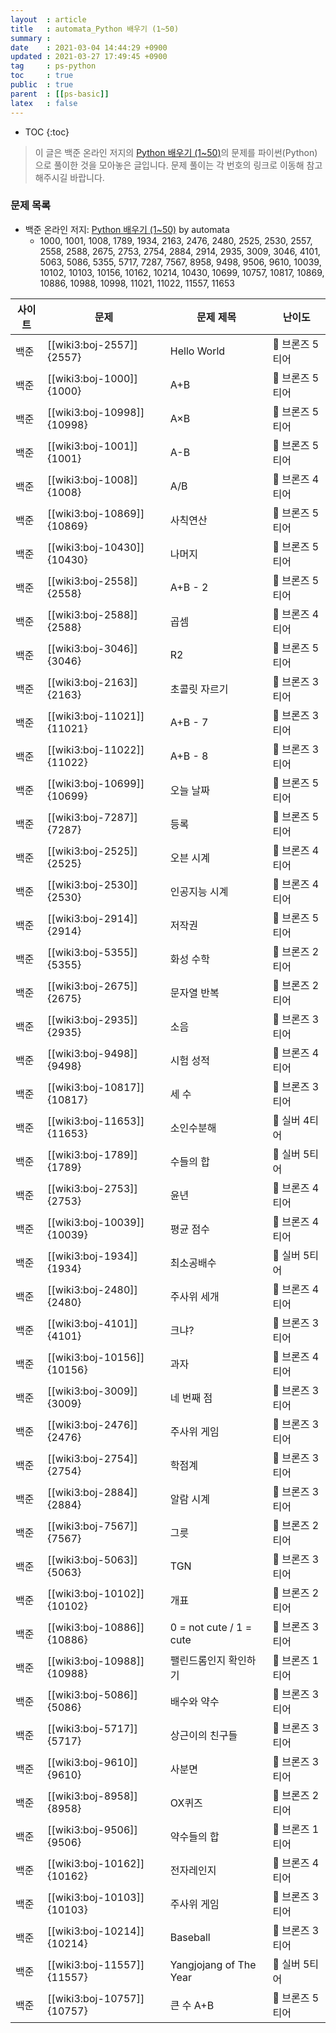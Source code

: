 ```yaml
---
layout  : article
title   : automata_Python 배우기 (1~50)
summary : 
date    : 2021-03-04 14:44:29 +0900
updated : 2021-03-27 17:49:45 +0900
tag     : ps-python
toc     : true
public  : true
parent  : [[ps-basic]]
latex   : false
---
```

* TOC
{:toc}

> 이 글은 백준 온라인 저지의 [Python 배우기 (1~50)](https://www.acmicpc.net/workbook/view/459)의 문제를 파이썬(Python)으로 풀이한 것을 모아놓은 글입니다. 문제 풀이는 각 번호의 링크로 이동해 참고해주시길 바랍니다.

### 문제 목록

* 백준 온라인 저지: [Python 배우기 (1~50)](https://www.acmicpc.net/workbook/view/459) by automata
    * 1000, 1001, 1008, 1789, 1934, 2163, 2476, 2480, 2525, 2530, 2557, 2558, 2588, 2675, 2753, 2754, 2884, 2914, 2935, 3009, 3046, 4101, 5063, 5086, 5355, 5717, 7287, 7567, 8958, 9498, 9506, 9610, 10039, 10102, 10103, 10156, 10162, 10214, 10430, 10699, 10757, 10817, 10869, 10886, 10988, 10998, 11021, 11022, 11557, 11653

| 사이트 | 문제                       | 문제 제목               | 난이도          |
| ------ | -------------------------- | ----------------------- | --------------- |
| 백준   | [[wiki3:boj-2557]]{2557}   | Hello World             | 🥉 브론즈 5티어 |
| 백준   | [[wiki3:boj-1000]]{1000}   | A+B                     | 🥉 브론즈 5티어 |
| 백준   | [[wiki3:boj-10998]]{10998} | A×B                     | 🥉 브론즈 5티어 |
| 백준   | [[wiki3:boj-1001]]{1001}   | A-B                     | 🥉 브론즈 5티어 |
| 백준   | [[wiki3:boj-1008]]{1008}   | A/B                     | 🥉 브론즈 4티어 |
| 백준   | [[wiki3:boj-10869]]{10869} | 사칙연산                | 🥉 브론즈 5티어 |
| 백준   | [[wiki3:boj-10430]]{10430} | 나머지                  | 🥉 브론즈 5티어 |
| 백준   | [[wiki3:boj-2558]]{2558}   | A+B - 2                 | 🥉 브론즈 5티어 |
| 백준   | [[wiki3:boj-2588]]{2588}   | 곱셈                    | 🥉 브론즈 4티어 |
| 백준   | [[wiki3:boj-3046]]{3046}   | R2                      | 🥉 브론즈 5티어 |
| 백준   | [[wiki3:boj-2163]]{2163}   | 초콜릿 자르기           | 🥉 브론즈 3티어 |
| 백준   | [[wiki3:boj-11021]]{11021} | A+B - 7                 | 🥉 브론즈 3티어 |
| 백준   | [[wiki3:boj-11022]]{11022} | A+B - 8                 | 🥉 브론즈 3티어 |
| 백준   | [[wiki3:boj-10699]]{10699} | 오늘 날짜               | 🥉 브론즈 5티어 |
| 백준   | [[wiki3:boj-7287]]{7287}   | 등록                    | 🥉 브론즈 5티어 |
| 백준   | [[wiki3:boj-2525]]{2525}   | 오븐 시계               | 🥉 브론즈 4티어 |
| 백준   | [[wiki3:boj-2530]]{2530}   | 인공지능 시계           | 🥉 브론즈 4티어 |
| 백준   | [[wiki3:boj-2914]]{2914}   | 저작권                  | 🥉 브론즈 5티어 |
| 백준   | [[wiki3:boj-5355]]{5355}   | 화성 수학               | 🥉 브론즈 2티어 |
| 백준   | [[wiki3:boj-2675]]{2675}   | 문자열 반복             | 🥉 브론즈 2티어 |
| 백준   | [[wiki3:boj-2935]]{2935}   | 소음                    | 🥉 브론즈 3티어 |
| 백준   | [[wiki3:boj-9498]]{9498}   | 시험 성적               | 🥉 브론즈 4티어 |
| 백준   | [[wiki3:boj-10817]]{10817} | 세 수                   | 🥉 브론즈 3티어 |
| 백준   | [[wiki3:boj-11653]]{11653} | 소인수분해              | 🥈 실버 4티어   |
| 백준   | [[wiki3:boj-1789]]{1789}   | 수들의 합               | 🥈 실버 5티어   |
| 백준   | [[wiki3:boj-2753]]{2753}   | 윤년                    | 🥉 브론즈 4티어 |
| 백준   | [[wiki3:boj-10039]]{10039} | 평균 점수               | 🥉 브론즈 4티어 |
| 백준   | [[wiki3:boj-1934]]{1934}   | 최소공배수              | 🥈 실버 5티어   |
| 백준   | [[wiki3:boj-2480]]{2480}   | 주사위 세개             | 🥉 브론즈 4티어 |
| 백준   | [[wiki3:boj-4101]]{4101}   | 크냐?                   | 🥉 브론즈 3티어 |
| 백준   | [[wiki3:boj-10156]]{10156} | 과자                    | 🥉 브론즈 4티어 |
| 백준   | [[wiki3:boj-3009]]{3009}   | 네 번째 점              | 🥉 브론즈 3티어 |
| 백준   | [[wiki3:boj-2476]]{2476}   | 주사위 게임             | 🥉 브론즈 3티어 |
| 백준   | [[wiki3:boj-2754]]{2754}   | 학점계                  | 🥉 브론즈 3티어 |
| 백준   | [[wiki3:boj-2884]]{2884}   | 알람 시계               | 🥉 브론즈 3티어 |
| 백준   | [[wiki3:boj-7567]]{7567}   | 그릇                    | 🥉 브론즈 2티어 |
| 백준   | [[wiki3:boj-5063]]{5063}   | TGN                     | 🥉 브론즈 3티어 |
| 백준   | [[wiki3:boj-10102]]{10102} | 개표                    | 🥉 브론즈 2티어 |
| 백준   | [[wiki3:boj-10886]]{10886} | 0 = not cute / 1 = cute | 🥉 브론즈 3티어 |
| 백준   | [[wiki3:boj-10988]]{10988} | 팰린드롬인지 확인하기   | 🥉 브론즈 1티어 |
| 백준   | [[wiki3:boj-5086]]{5086}   | 배수와 약수             | 🥉 브론즈 3티어 |
| 백준   | [[wiki3:boj-5717]]{5717}   | 상근이의 친구들         | 🥉 브론즈 3티어 |
| 백준   | [[wiki3:boj-9610]]{9610}   | 사분면                  | 🥉 브론즈 3티어 |
| 백준   | [[wiki3:boj-8958]]{8958}   | OX퀴즈                  | 🥉 브론즈 2티어 |
| 백준   | [[wiki3:boj-9506]]{9506}   | 약수들의 합             | 🥉 브론즈 1티어 |
| 백준   | [[wiki3:boj-10162]]{10162} | 전자레인지              | 🥉 브론즈 4티어 |
| 백준   | [[wiki3:boj-10103]]{10103} | 주사위 게임             | 🥉 브론즈 3티어 |
| 백준   | [[wiki3:boj-10214]]{10214} | Baseball                | 🥉 브론즈 3티어 |
| 백준   | [[wiki3:boj-11557]]{11557} | Yangjojang of The Year  | 🥈 실버 5티어   |
| 백준   | [[wiki3:boj-10757]]{10757} | 큰 수 A+B               | 🥉 브론즈 5티어 |
